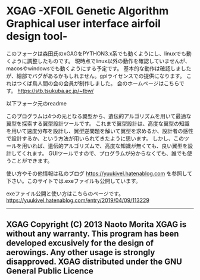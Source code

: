 ﻿
XGAG  -XFOIL Genetic Algorithm Graphical user interface airfoil design tool-
===========
このフォークは森田氏のxGAGをPYTHON3.x系でも動くようにし、linuxでも動くように調整したものです。
現時点でlinux以外の動作を確認していませんが、macosやwindowsでも動くようにする予定です。
基本的な動作は確認しましたが、細部でバグがあるかもしれません。gplライセンスでの提供になります。
これはつくば鳥人間の会の会員が制作しました。
会のホームページはこちらです。
https://stb.tsukuba.ac.jp/~tbw/

以下フォーク元のreadme

このプログラムは4つの元となる翼型から、遺伝的アルゴリズムを用いて最適な翼型を探索する翼型設計ツールです。
これまで翼型設計は、高度な翼型の知識を用いて速度分布を設計し、翼型逆問題を解いて翼型を求めるか、設計者の感性で設計するか、という方法が用いられてきたように思います。
しかし、このツールを用いれば、遺伝的アルゴリズムで、高度な知識が無くても、良い翼型を設計してくれます。
GUIツールですので、プログラムが分からなくても、誰でも使うことができます。

使い方やその他情報は私のブログ
https://yuukivel.hatenablog.com
を参照して下さい。このサイトでは.exeファイルも公開しています。

exeファイル公開と使い方はこちらのページです。
https://yuukivel.hatenablog.com/entry/2019/04/09/113229

---
XGAG
Copyright (C) 2013 Naoto Morita
XGAG is without any warranty. This program has been developed excusively for the design of aerowings.
Any other usage is strongly disapproved.
XGAG distributed under the GNU General Public Licence
---
